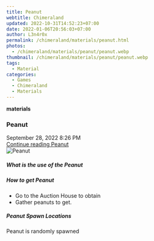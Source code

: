 ```yaml
---
title: Peanut
webtitle: Chimeraland
updated: 2022-10-31T14:52:23+07:00
date: 2022-01-06T20:56:03+07:00
author: L3n4r0x
permalink: /chimeraland/materials/peanut.html
photos:
  - /chimeraland/materials/peanut/peanut.webp
thumbnail: /chimeraland/materials/peanut/peanut.webp
tags:
  - Material
categories:
  - Games
  - Chimeraland
  - Materials
---
```


<section id="bootstrap-wrapper"><link rel="stylesheet" href="https://cdn.statically.io/gh/dimaslanjaka/Web-Manajemen/40ac3225/css/bootstrap-4.5-wrapper.css"/><div class="row g-0 border rounded overflow-hidden flex-md-row mb-4 shadow-sm position-relative"><div class="col p-4 d-flex flex-column position-static"><strong class="d-inline-block mb-2 text-success">materials</strong><h3 class="mb-0">Peanut</h3><div class="mb-1 text-muted">September 28, 2022 8:26 PM</div><a href="#" class="stretched-link d-none">Continue reading Peanut</a></div><div class="col-auto d-none d-lg-block"><img src="/chimeraland/materials/peanut/peanut.webp" alt="Peanut"/></div></div><div class="row"><div class="col-lg-6 col-12 mb-2"><div class="card"><div class="card-body"><h5 class="card-title">What is the use of the Peanut</h5><div class="card-text"><ul></ul></div></div></div></div><div class="col-lg-6 col-12 mb-2"><div class="card"><div class="card-body"><h5 class="card-title">How to get Peanut</h5><div class="card-text"><ul><li>Go to the Auction House to obtain</li><li>Gather peanuts to get.</li></ul></div></div></div></div><div class="col-12 mb-2"><h5>Peanut Spawn Locations</h5><p>Peanut is randomly spawned</p></div></div></section>